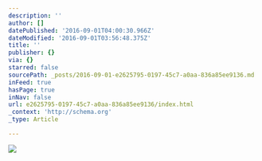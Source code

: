 ```yaml
---
description: ''
author: []
datePublished: '2016-09-01T04:00:30.966Z'
dateModified: '2016-09-01T03:56:48.375Z'
title: ''
publisher: {}
via: {}
starred: false
sourcePath: _posts/2016-09-01-e2625795-0197-45c7-a0aa-836a85ee9136.md
inFeed: true
hasPage: true
inNav: false
url: e2625795-0197-45c7-a0aa-836a85ee9136/index.html
_context: 'http://schema.org'
_type: Article

---
```

![](https://the-grid-user-content.s3-us-west-2.amazonaws.com/e100e376-2795-4edb-bf07-d7b8bdfd89b6.jpg)